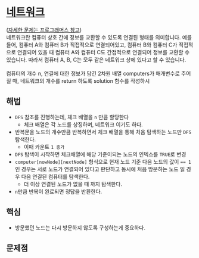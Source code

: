 # [네트워크](https://github.com/malvr00/Java-algorithm/blob/master/programmers/level3/step29/src/Main.java)

([자세한 문제는 프로그래머스 참고](https://school.programmers.co.kr/learn/courses/30/lessons/43163)) <br/>
네트워크란 컴퓨터 상호 간에 정보를 교환할 수 있도록 연결된 형태를 의미합니다. 예를 들어, 컴퓨터 A와 컴퓨터 B가 직접적으로 연결되어있고, 컴퓨터 B와 컴퓨터 C가 직접적으로 연결되어 있을 때 컴퓨터 A와 컴퓨터 C도 간접적으로 연결되어 정보를 교환할 수 있습니다. 따라서 컴퓨터 A, B, C는 모두 같은 네트워크 상에 있다고 할 수 있습니다.<br/>
<br/>
컴퓨터의 개수 n, 연결에 대한 정보가 담긴 2차원 배열 computers가 매개변수로 주어질 때, 네트워크의 개수를 return 하도록 solution 함수를 작성하시

## 해법
* `DFS` 참조를 진행하는데, 체크 배열을 `n` 만큼 할당한다
  * 체크 배열은 각 노드를 상징하며, 네트워크 이기도 하다.
* 반복문을 노드의 개수만큼 반복하면서 체크 배열을 통해 처음 탐색하는 노드만 `DFS` 탐색한다.
  * 이때 카운트 `1 증가`
* `DFS` 탐색이 시작하면 체크배열에 해당 기준이되는 노드의 인덱스를 `TRUE`로 변경
* `computer[nowNode][nextNode]` 형식으로 현재 노드 기준 다음 노드의 값이 `== 1` 인 경우는 서로 노드가 연결되어 있다고 판단하고 동시에 처음 방문하는 노드 일 경우 다음 연결된 컴퓨터를 탐색한다.
  * 더 이상 연결된 노드가 없을 때 까지 탐색한다.
* `n`만큼 반복이 완료되면 정답을 반환한다.

## 핵심
* 방문했던 노드는 다시 방문하지 않도록 구성하는게 중요하다.

## 문제점
